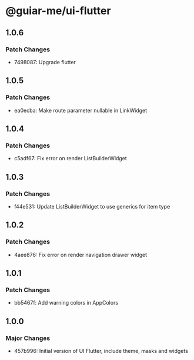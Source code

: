 # @guiar-me/ui-flutter

## 1.0.6

### Patch Changes

- 7498087: Upgrade flutter

## 1.0.5

### Patch Changes

- ea0ecba: Make route parameter nullable in LinkWidget

## 1.0.4

### Patch Changes

- c5adf67: Fix error on render ListBuilderWidget

## 1.0.3

### Patch Changes

- f44e531: Update ListBuilderWidget to use generics for item type

## 1.0.2

### Patch Changes

- 4aee876: Fix error on render navigation drawer widget

## 1.0.1

### Patch Changes

- bb5467f: Add warning colors in AppColors

## 1.0.0

### Major Changes

- 457b996: Initial version of UI Flutter, include theme, masks and widgets
